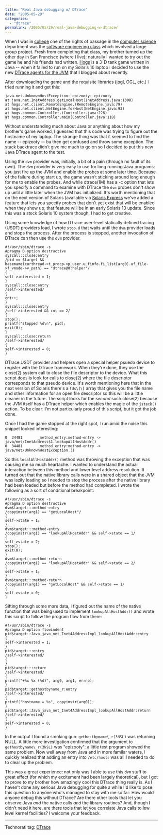 ```yaml
---
title: "Real Java debugging w/ DTrace"
date: "2005-05-29"
categories:
  - "dtrace"
permalink: /2005/05/29/real-java-debugging-w-dtrace/
---
```


When I was in [college](http://www.brown.edu) one of the rights of passage in the [computer science](http://www.cs.brown.edu) department was the [software engineering class](http://www.cs.brown.edu/courses/cs032) which involved a large group project. Fresh from completing that class, my brother turned up the other day in San Francisco (where I live); naturally I wanted to try out the game he and his friends had written. [Hogs](http://sourceforge.net/projects/hogs/) is a 3-D tank game written in Java -- when it failed to run on my Solaris 10 laptop I decided to use the new [DTrace agents for the JVM](https://solaris10-dtrace-vm-agents.dev.java.net/) that I blogged about recently.

After downloading the game and the requisite libraries ([jogl](https://jogl.dev.java.net/), OGL, etc.) I tried running it and got this:

```
java.net.UnknownHostException: epizooty: epizooty
at java.net.InetAddress.getLocalHost(InetAddress.java:1308)
at hogs.net.client.RemoteEngine.(RemoteEngine.java:79)
at hogs.net.client.NetEngine.forHost(NetEngine.java:93)
at hogs.common.Controller.(Controller.java:226)
at hogs.common.Controller.main(Controller.java:118)

```

Without understanding much about Java or anything about how my brother's game worked, I guessed that this code was trying to figure out the hostname of my laptop. The strange thing was that it seemed to find the name -- epizooty -- bu then get confused and throw some exception. The stack backtrace didn't give me much to go on so I decided to put this new Java DTrace agent to the test.

Using the `dvm` provider was, initially, a bit of a pain (through no fault of its own). The `dvm` provider is very easy to use for long running Java programs: you just fire up the JVM and enable the probes at some later time. Because of the failure during start up, the game wasn't sticking around long enough for me to enable the probes. And while dtrace(1M) has a -c option that lets you specify a command to examine with DTrace the `dvm` probes don't show up until a little later when the JVM has initialized. It's worth mentioning that on the next version of Solaris (available via [Solaris Express](http://www.sun.com/software/solaris/solaris-express/get.jsp) we've added a feature that lets you specify probes that don't yet exist that will be enabled when they show up; that feature will be in an early Solaris 10 update. Since this was a stock Solaris 10 system though, I had to get creative.

Using some knowledge of how DTrace user-level statically defined tracing (USDT) providers load, I wrote `stop.d` that waits until the `dvm` provider loads and stops the process. After the process is stopped, another invocation of DTrace can then use the `dvm` provider.

```
#!/usr/sbin/dtrace -s
#pragma D option destructive
syscall::close:entry
/pid == $target &&
basename(curthread->t_procp->p_user.u_finfo.fi_list[arg0].uf_file->f_vnode->v_path) == "dtrace@0:helper"/
{
self->interested = 1;
}
syscall::close:entry
/self->interested/
{
cnt++;
}
syscall::close:entry
/self->interested && cnt == 2/
{
stop();
printf("stopped %d\n", pid);
exit(0);
}
syscall::close:return
/self->interested/
{
self->interested = 0;
}

```

DTrace USDT provider and helpers open a special helper psuedo device to register with the DTrace framework. When they're done, they use the close(2) system call to close the file descriptor to the device. What this script does is look for calls to close(2) where the file descriptor corresponds to that pseudo device. It's worth mentioning here that in the next version of Solaris there's a `fds\[\]` array that gives you the file name and other information for an open file descriptor so this will be a little cleaner in the future. The script looks for the _second_ such close(2) because the JVM itself has a DTrace helper which enables the magic of the `jstack()` action. To be clear: I'm not particularly proud of this script, but it got the job done.

Once I had the game stopped at the right spot, I run amid the noise this snippet looked interesting:

```
0  34481       _method_entry:method-entry -> java/net/InetAddress$1.lookupAllHostAddr()
0  34481       _method_entry:method-entry -> java/net/UnknownHostException.()

```

So this `localAllHostAddr()` method was throwing the exception that was causing me so much heartache. I wanted to understand the actual interaction between this method and lower level address resolution. It turned out that the native library calls were in a shared object that the JVM was lazily loading so I needed to stop the process after the native library had been loaded but before the method had completed. I wrote the following as a sort of conditional breakpoint:

```
#!/usr/sbin/dtrace -s
#pragma D option destructive
dvm$target:::method-entry
/copyinstr(arg1) == "getLocalHost"/
{
self->state = 1;
}
dvm$target:::method-entry
/copyinstr(arg1) == "lookupAllHostAddr" && self->state == 1/
{
self->state = 2;
stop();
exit(0);
}
dvm$target:::method-return
/copyinstr(arg1) == "lookupAllHostAddr" && self->state == 2/
{
self->state = 1;
}
dvm$target:::method-return
/copyinstr(arg1) == "getLocalHost" && self->state == 1/
{
self->state = 0;
}

```

Sifting through some more data, I figured out the name of the native function that was being used to implement `lookupAllHostAddr()` and wrote this script to follow the program flow from there:

```
#!/usr/sbin/dtrace -s
#pragma D option flowindent
pid$target::Java_java_net_Inet4AddressImpl_lookupAllHostAddr:entry
{
self->interested = 1;
}
pid$target:::entry
/self->interested/
{
}
pid$target:::return
/self->interested/
{
printf("+%x %x (%d)", arg0, arg1, errno);
}
pid$target::gethostbyname_r:entry
/self->interested/
{
printf("hostname = %s", copyinstr(arg0));
}
pid$target::Java_java_net_Inet4AddressImpl_lookupAllHostAddr:return
/self->interested/
{
self->interested = 0;
}

```

In the output I found a smoking gun: `gethostbyname\_r(3NSL)` was returning NULL. A little more investigation confirmed that the argument to `gethostbyname\_r(3NSL)` was "epizooty"; a little test program showed the same problem. Now well away from Java and in more familar waters, I quickly realized that adding an entry into `/etc/hosts` was all I needed to do to clear up the problem.

This was a great experience: not only was I able to use this `dvm` stuff to great effect (for which my excitement had been largely theoretical), but I got to prove to my brother how amazingly cool this DTrace thing really is. As I haven't done any serious Java debugging for quite a while I'd like to pose this question to anyone who's managed to stay with me so far: How would anyone debug this without DTrace? Are there other tools that let you observe Java _and_ the native calls _and_ the library routines? And, though I didn't need it here, are there tools that let you correlate Java calls to low level kernel facilities? I welcome your feedback.

* * *

Technorati tag: [DTrace](http://technorati.com/tag/DTrace)
